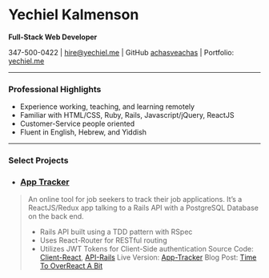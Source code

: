# Yechiel Kalmenson
**Full-Stack Web Developer**

347-500-0422 | hire@yechiel.me | GitHub [achasveachas](https://github.com/achasveachas) | Portfolio: [yechiel.me](http://yechiel.me)
***
### Professional Highlights
* Experience working, teaching, and learning remotely
* Familiar with HTML/CSS, Ruby, Rails, Javascript/jQuery, ReactJS
* Customer-Service people oriented
* Fluent in English, Hebrew, and Yiddish
---
### Select Projects


* ### [App Tracker](https://github.com/achasveachas/app-tracker-react)
> An online tool for job seekers to track their job applications. It’s a ReactJS/Redux app talking to a Rails API with a PostgreSQL Database on the back end.
> * Rails API built using a TDD pattern with RSpec
> * Uses React-Router for RESTful routing
> * Utilizes JWT Tokens for Client-Side authentication
> Source Code: [Client-React](https://github.com/achasveachas/app-tracker-react), [API-Rails](https://github.com/achasveachas/app-tracker)
> Live Version: [App-Tracker](https://app-tracker-react.herokuapp.com/)
> Blog Post: [Time To OverReact A Bit](https://blog.yechiel.me/reactjs-app-with-rails-api-4ffb12ba6608)
